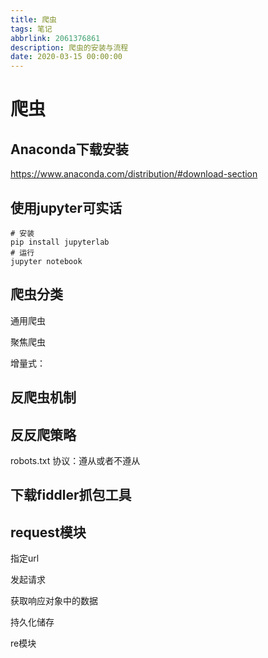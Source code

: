 ```yaml
---
title: 爬虫
tags: 笔记
abbrlink: 2061376861
description: 爬虫的安装与流程
date: 2020-03-15 00:00:00
---
```


# 爬虫

## Anaconda下载安装

https://www.anaconda.com/distribution/#download-section

## 使用jupyter可实话

```shell
# 安装
pip install jupyterlab
# 运行
jupyter notebook
```



## 爬虫分类

通用爬虫

聚焦爬虫

增量式：

## 反爬虫机制

## 反反爬策略

robots.txt 协议：遵从或者不遵从

## 下载fiddler抓包工具

## request模块

指定url

发起请求

获取响应对象中的数据

持久化储存



re模块